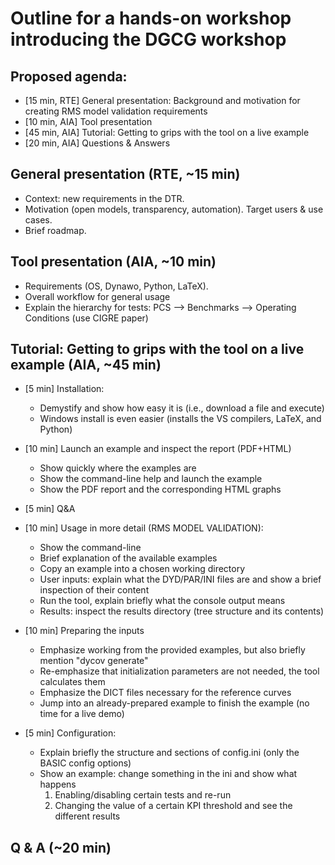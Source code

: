 
# Outline for a hands-on workshop introducing the DGCG workshop


## Proposed agenda:
- [15 min, RTE] General presentation: Background and motivation for creating RMS model validation requirements
- [10 min, AIA] Tool presentation
- [45 min, AIA] Tutorial: Getting to grips with the tool on a live example
- [20 min, AIA] Questions & Answers


## General presentation (RTE, ~15 min)
- Context: new requirements in the DTR.
- Motivation (open models, transparency, automation). Target users & use cases.
- Brief roadmap.


## Tool presentation (AIA, ~10 min)
- Requirements (OS, Dynawo, Python, LaTeX).
- Overall workflow for general usage
- Explain the hierarchy for tests: PCS --> Benchmarks --> Operating Conditions (use CIGRE paper)


## Tutorial: Getting to grips with the tool on a live example (AIA, ~45 min)

- [5 min] Installation:
    * Demystify and show how easy it is (i.e., download a file and execute)
    * Windows install is even easier (installs the VS compilers, LaTeX, and Python)

- [10 min] Launch an example and inspect the report (PDF+HTML)
    * Show quickly where the examples are
	* Show the command-line help and launch the example
	* Show the PDF report and the corresponding HTML graphs 

- [5 min] Q&A

- [10 min] Usage in more detail (RMS MODEL VALIDATION):
    * Show the command-line
    * Brief explanation of the available examples
    * Copy an example into a chosen working directory
    * User inputs: explain what the DYD/PAR/INI files are and show a brief inspection of their content
    * Run the tool, explain briefly what the console output means
    * Results: inspect the results directory (tree structure and its contents)

- [10 min] Preparing the inputs
    * Emphasize working from the provided examples, but also briefly mention "dycov generate"
	* Re-emphasize that initialization parameters are not needed, the tool calculates them
    * Emphasize the DICT files necessary for the reference curves
    * Jump into an already-prepared example to finish the example (no time for a live demo)

- [5 min] Configuration:
    * Explain briefly the structure and sections of config.ini  (only the BASIC config options)
    * Show an example: change something in the ini and show what happens
        1. Enabling/disabling certain tests and re-run
        2. Changing the value of a certain KPI threshold and see the different results

## Q & A (~20 min)

